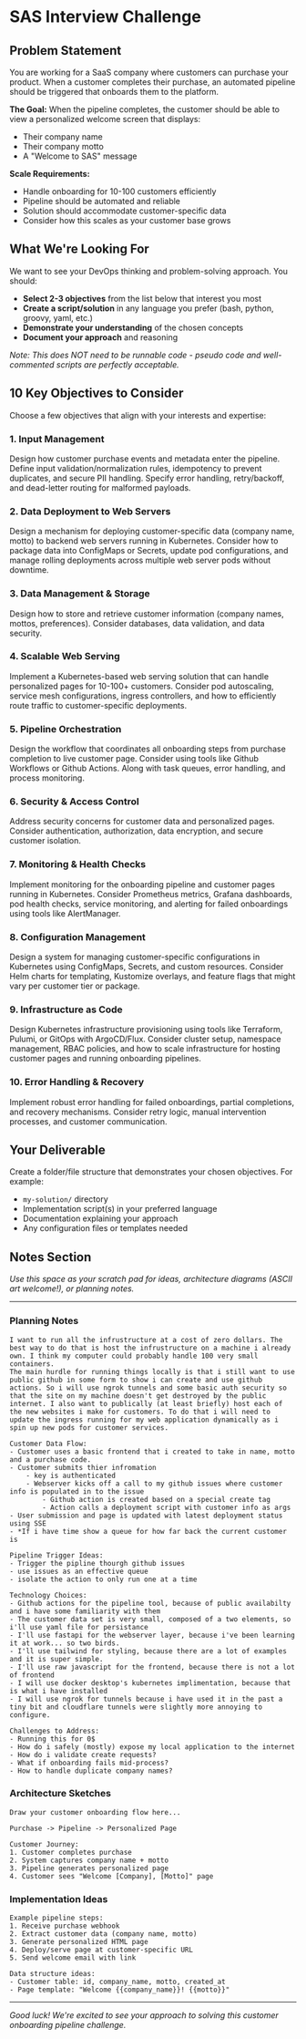 # SAS Interview Challenge

## Problem Statement

You are working for a SaaS company where customers can purchase your product.
When a customer completes their purchase, an automated pipeline should be triggered
that onboards them to the platform.

**The Goal:**
When the pipeline completes, the customer should be able to view a personalized
welcome screen that displays:

- Their company name
- Their company motto
- A "Welcome to SAS" message

**Scale Requirements:**

- Handle onboarding for 10-100 customers efficiently  
- Pipeline should be automated and reliable
- Solution should accommodate customer-specific data
- Consider how this scales as your customer base grows

## What We're Looking For

We want to see your DevOps thinking and problem-solving approach. You should:

- **Select 2-3 objectives** from the list below that interest you most
- **Create a script/solution** in any language you prefer (bash, python, groovy,
  yaml, etc.)
- **Demonstrate your understanding** of the chosen concepts
- **Document your approach** and reasoning

*Note: This does NOT need to be runnable code - pseudo code and well-commented
scripts are perfectly acceptable.*

## 10 Key Objectives to Consider

Choose a few objectives that align with your interests and expertise:

### 1. **Input Management**

Design how customer purchase events and metadata enter the pipeline. Define input
validation/normalization rules, idempotency to prevent duplicates, and secure
PII handling. Specify error handling, retry/backoff, and dead-letter routing for
malformed payloads.

### 2. **Data Deployment to Web Servers**

Design a mechanism for deploying customer-specific data (company name, motto) to
backend web servers running in Kubernetes. Consider how to package data into ConfigMaps
or Secrets, update pod configurations, and manage rolling deployments across multiple
web server pods without downtime.

### 3. **Data Management & Storage**

Design how to store and retrieve customer information (company names, mottos,
preferences). Consider databases, data validation, and data security.

### 4. **Scalable Web Serving**

Implement a Kubernetes-based web serving solution that can handle personalized pages
for 10-100+ customers. Consider pod autoscaling, service mesh configurations, ingress
controllers, and how to efficiently route traffic to customer-specific deployments.

### 5. **Pipeline Orchestration**

Design the workflow that coordinates all onboarding steps from purchase completion
to live customer page. Consider using tools like Github Workflows or Github Actions.
Along with task queues, error handling, and process monitoring.

### 6. **Security & Access Control**

Address security concerns for customer data and personalized pages. Consider
authentication, authorization, data encryption, and secure customer isolation.

### 7. **Monitoring & Health Checks**

Implement monitoring for the onboarding pipeline and customer pages running in
Kubernetes. Consider Prometheus metrics, Grafana dashboards, pod health checks,
service monitoring, and alerting for failed onboardings using tools like AlertManager.

### 8. **Configuration Management**

Design a system for managing customer-specific configurations in Kubernetes using
ConfigMaps, Secrets, and custom resources. Consider Helm charts for templating,
Kustomize overlays, and feature flags that might vary per customer tier or package.

### 9. **Infrastructure as Code**

Design Kubernetes infrastructure provisioning using tools like Terraform, Pulumi,
or GitOps with ArgoCD/Flux. Consider cluster setup, namespace management, RBAC
policies, and how to scale infrastructure for hosting customer pages and running
onboarding pipelines.

### 10. **Error Handling & Recovery**

Implement robust error handling for failed onboardings, partial completions, and
recovery mechanisms. Consider retry logic, manual intervention processes, and
customer communication.

## Your Deliverable

Create a folder/file structure that demonstrates your chosen objectives. For example:

- `my-solution/` directory
- Implementation script(s) in your preferred language
- Documentation explaining your approach
- Any configuration files or templates needed

## Notes Section

*Use this space as your scratch pad for ideas, architecture diagrams (ASCII art
welcome!), or planning notes.*

---

### Planning Notes

```text
I want to run all the infrustructure at a cost of zero dollars. The best way to do that is host the infrustructure on a machine i already own. I think my computer could probably handle 100 very small containers.
The main hurdle for running things locally is that i still want to use public github in some form to show i can create and use github actions. So i will use ngrok tunnels and some basic auth security so that the site on my machine doesn't get destroyed by the public internet. I also want to publically (at least briefly) host each of the new websites i make for customers. To do that i will need to update the ingress running for my web application dynamically as i spin up new pods for customer services.

Customer Data Flow:
- Customer uses a basic frontend that i created to take in name, motto and a purchase code.
- Customer submits thier infromation
    - key is authenticated
    - Webserver kicks off a call to my github issues where customer info is populated in to the issue
        - Github action is created based on a special create tag
        - Action calls a deployment script with customer info as args
- User submission and page is updated with latest deployment status using SSE
- *If i have time show a queue for how far back the current customer is

Pipeline Trigger Ideas:
- Trigger the pipline thourgh github issues
- use issues as an effective queue 
- isolate the action to only run one at a time

Technology Choices:
- Github actions for the pipeline tool, because of public availabilty and i have some familiarity with them
- The customer data set is very small, composed of a two elements, so i'll use yaml file for persistance
- I'll use fastapi for the webserver layer, because i've been learning it at work... so two birds.
- I'll use tailwind for styling, because there are a lot of examples and it is super simple.
- I'll use raw javascript for the frontend, because there is not a lot of frontend
- I will use docker desktop's kubernetes implimentation, because that is what i have installed
- I will use ngrok for tunnels because i have used it in the past a tiny bit and cloudflare tunnels were slightly more annoying to configure.

Challenges to Address:
- Running this for 0$
- How do i safely (mostly) expose my local application to the internet
- How do i validate create requests?
- What if onboarding fails mid-process?
- How to handle duplicate company names?

```

### Architecture Sketches

```text
Draw your customer onboarding flow here...

Purchase -> Pipeline -> Personalized Page

Customer Journey:
1. Customer completes purchase
2. System captures company name + motto  
3. Pipeline generates personalized page
4. Customer sees "Welcome [Company], [Motto]" page

```

### Implementation Ideas

```text
Example pipeline steps:
1. Receive purchase webhook
2. Extract customer data (company name, motto)
3. Generate personalized HTML page
4. Deploy/serve page at customer-specific URL
5. Send welcome email with link

Data structure ideas:
- Customer table: id, company_name, motto, created_at
- Page template: "Welcome {{company_name}}! {{motto}}"

```

---

*Good luck! We're excited to see your approach to solving this customer onboarding
pipeline challenge.*
